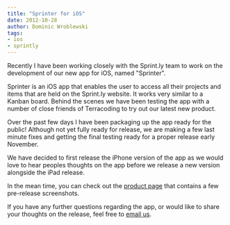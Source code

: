 ```yaml
---
title: "Sprinter for iOS"
date: 2012-10-28
author: Dominic Wroblewski
tags:
- ios
- sprintly
---
```


Recently I have been working closely with the Sprint.ly team to work on the development of our new app for iOS, named "Sprinter".

Sprinter is an iOS app that enables the user to access all their projects and items that are held on the Sprint.ly website. It works very similar to a Kanban board. Behind the scenes we have been testing the app with a number of close friends of Terracoding to try out our latest new product.

Over the past few days I have been packaging up the app ready for the public! Although not yet fully ready for release, we are making a few last minute fixes and getting the final testing ready for a proper release early November.

We have decided to first release the iPhone version of the app as we would love to hear peoples thoughts on the app before we release a new version alongside the iPad release.

In the mean time, you can check out the [product page](http://terracoding.com/sprintly/index.html) that contains a few pre-release screenshots.

If you have any further questions regarding the app, or would like to share your thoughts on the release, feel free to [email us](/contact/).
